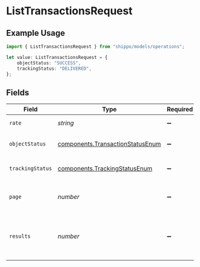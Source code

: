 # ListTransactionsRequest

## Example Usage

```typescript
import { ListTransactionsRequest } from "shippo/models/operations";

let value: ListTransactionsRequest = {
    objectStatus: "SUCCESS",
    trackingStatus: "DELIVERED",
};
```

## Fields

| Field                                                                                | Type                                                                                 | Required                                                                             | Description                                                                          | Example                                                                              |
| ------------------------------------------------------------------------------------ | ------------------------------------------------------------------------------------ | ------------------------------------------------------------------------------------ | ------------------------------------------------------------------------------------ | ------------------------------------------------------------------------------------ |
| `rate`                                                                               | *string*                                                                             | :heavy_minus_sign:                                                                   | Filter by rate ID                                                                    |                                                                                      |
| `objectStatus`                                                                       | [components.TransactionStatusEnum](../../models/components/transactionstatusenum.md) | :heavy_minus_sign:                                                                   | Filter by object status                                                              | SUCCESS                                                                              |
| `trackingStatus`                                                                     | [components.TrackingStatusEnum](../../models/components/trackingstatusenum.md)       | :heavy_minus_sign:                                                                   | Filter by tracking status                                                            | DELIVERED                                                                            |
| `page`                                                                               | *number*                                                                             | :heavy_minus_sign:                                                                   | The page number you want to select                                                   |                                                                                      |
| `results`                                                                            | *number*                                                                             | :heavy_minus_sign:                                                                   | The number of results to return per page (max 100)                                   |                                                                                      |